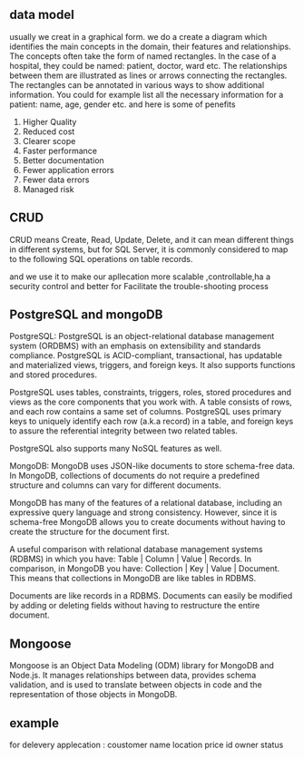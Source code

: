 ## data model

 usually we creat in a graphical form. we do a create a diagram which identifies the main concepts in the domain, their features and relationships. The concepts often take the form of named rectangles. In the case of a hospital, they could be named: patient, doctor, ward etc. The relationships between them are illustrated as lines or arrows connecting the rectangles. The rectangles can be annotated in various ways to show additional information. You could for example list all the necessary information for a patient: name, age, gender etc.
 and here is some of penefits

 1. Higher Quality
 2. Reduced cost
 3. Clearer scope
 4. Faster performance
 5. Better documentation
 6. Fewer application errors
 7. Fewer data errors
 8. Managed risk

## CRUD

 CRUD means Create, Read, Update, Delete, and it can mean different things in different systems, but for SQL Server, it is commonly considered to map to the following SQL operations on table records.

 and we use it to make our apllecation more scalable ,controllable,ha a security control and better for Facilitate the trouble-shooting process

## PostgreSQL and mongoDB

 PostgreSQL: PostgreSQL is an object-relational database management system (ORDBMS) with an emphasis on extensibility and standards compliance. PostgreSQL is ACID-compliant, transactional, has updatable and materialized views, triggers, and foreign keys. It also supports functions and stored procedures.

PostgreSQL uses tables, constraints, triggers, roles, stored procedures and views as the core components that you work with. A table consists of rows, and each row contains a same set of columns. PostgreSQL uses primary keys to uniquely identify each row (a.k.a record) in a table, and foreign keys to assure the referential integrity between two related tables.

PostgreSQL also supports many NoSQL features as well.

MongoDB: MongoDB uses JSON-like documents to store schema-free data. In MongoDB, collections of documents do not require a predefined structure and columns can vary for different documents.

MongoDB has many of the features of a relational database, including an expressive query language and strong consistency. However, since it is schema-free MongoDB allows you to create documents without having to create the structure for the document first.

A useful comparison with relational database management systems (RDBMS) in which you have: Table | Column | Value | Records. In comparison, in MongoDB you have: Collection | Key | Value | Document. This means that collections in MongoDB are like tables in RDBMS.

Documents are like records in a RDBMS. Documents can easily be modified by adding or deleting fields without having to restructure the entire document.

## Mongoose

Mongoose is an Object Data Modeling (ODM) library for MongoDB and Node.js. It manages relationships between data, provides schema validation, and is used to translate between objects in code and the representation of those objects in MongoDB.

## example

for delevery applecation :
coustomer name
location
price
id
owner
status